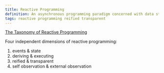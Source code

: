 ```yaml
---
title: Reactive Programming
definition: An asynchronous programming paradigm concerned with data streams and the propagation of change.
tags: reactive programming reified transparent
---
```


[The Taxonomy of Reactive Programming](https://vsavkin.com/the-taxonomy-of-reactive-programming-d40e2e23dee4)

Four independent dimensions of reactive programming:

1. events & state
2. deriving & executing
3. reified & transparent
4. self observation & external observation
